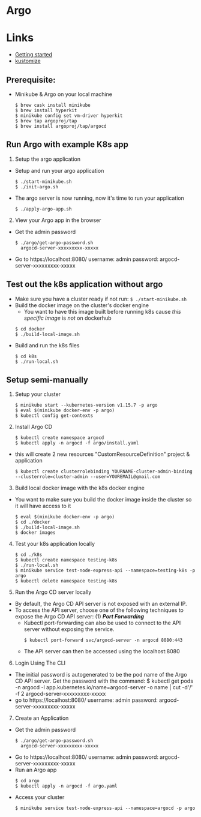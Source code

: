 # Argo

# Links
- [Getting started](https://argoproj.github.io/argo-cd/getting_started/)
- [kustomize](https://github.com/kubernetes-sigs/kustomize/blob/master/README.md)

## Prerequisite:
  - Minikube & Argo on your local machine
    ```
    $ brew cask install minikube
    $ brew install hyperkit
    $ minikube config set vm-driver hyperkit
    $ brew tap argoproj/tap
    $ brew install argoproj/tap/argocd
    ```





## Run Argo with example K8s app
1. Setup the argo application
  - Setup and run your argo application
    ```
    $ ./start-minikube.sh
    $ ./init-argo.sh
    ```
  - The argo server is now running, now it's time to run your application
    ```
    $ ./apply-argo-app.sh
    ```

2. View your Argo app in the browser
  - Get the admin password
    ```
    $ ./argo/get-argo-password.sh
      argocd-server-xxxxxxxxx-xxxxx
    ```
  - Go to https://localhost:8080/
    username: admin
    password: argocd-server-xxxxxxxxx-xxxxx



## Test out the k8s application without argo
- Make sure you have a cluster ready if not run: `$ ./start-minikube.sh`
- Build the docker image on the cluster's docker engine
  - You want to have this image built before running k8s cause _this specific image_ is _not_ on dockerhub
  ```
  $ cd docker
  $ ./build-local-image.sh
  ```
- Build and run the k8s files
  ```
  $ cd k8s
  $ ./run-local.sh
  ```




## Setup semi-manually
1. Setup your cluster
    ```
    $ minikube start --kubernetes-version v1.15.7 -p argo
    $ eval $(minikube docker-env -p argo)
    $ kubectl config get-contexts
    ```

2. Install Argo CD
    ```
    $ kubectl create namespace argocd
    $ kubectl apply -n argocd -f argo/install.yaml
    ```
  - this will create 2 new resources "CustomResourceDefinition" project & application
    ```
    $ kubectl create clusterrolebinding YOURNAME-cluster-admin-binding --clusterrole=cluster-admin --user=YOUREMAIL@gmail.com
    ```

3. Build local docker image with the k8s docker engine
  - You want to make sure you build the docker image inside the cluster so it will have access to it
    ```
    $ eval $(minikube docker-env -p argo)
    $ cd ./docker
    $ ./build-local-image.sh
    $ docker images
    ```

4. Test your k8s application locally
    ```
    $ cd ./k8s
    $ kubectl create namespace testing-k8s
    $ ./run-local.sh
    $ minikube service test-node-express-api --namespace=testing-k8s -p argo
    $ kubectl delete namespace testing-k8s
    ```

5. Run the Argo CD server locally
  - By default, the Argo CD API server is not exposed with an external IP. 
  - To access the API server, choose one of the following techniques to expose the Argo CD API server:
    (1) ***Port Forwarding***
      - Kubectl port-forwarding can also be used to connect to the API server without exposing the service.
        ```
        $ kubectl port-forward svc/argocd-server -n argocd 8080:443
        ```
      - The API server can then be accessed using the localhost:8080

6. Login Using The CLI
  - The initial password is autogenerated to be the pod name of the Argo CD API server. Get the password with the command:
    $ kubectl get pods -n argocd -l app.kubernetes.io/name=argocd-server -o name | cut -d'/' -f 2
    argocd-server-xxxxxxxxx-xxxxx
  - go to https://localhost:8080/
    username: admin
    password: argocd-server-xxxxxxxxx-xxxxx


7. Create an Application
  - Get the admin password
    ```
    $ ./argo/get-argo-password.sh
      argocd-server-xxxxxxxxx-xxxxx
    ```
  - Go to https://localhost:8080/
    username: admin
    password: argocd-server-xxxxxxxxx-xxxxx
  - Run an Argo app
    ```
    $ cd argo
    $ kubectl apply -n argocd -f argo.yaml
    ```
  - Access your cluster
    ```
    $ minikube service test-node-express-api --namespace=argocd -p argo
    ```







